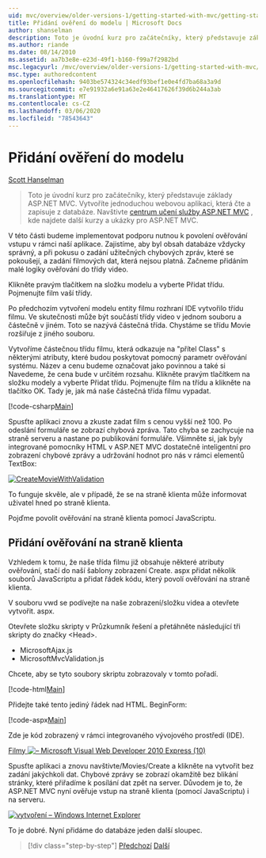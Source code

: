 ```yaml
---
uid: mvc/overview/older-versions-1/getting-started-with-mvc/getting-started-with-mvc-part7
title: Přidání ověření do modelu | Microsoft Docs
author: shanselman
description: Toto je úvodní kurz pro začátečníky, který představuje základy ASP.NET MVC. Vytvořte jednoduchou webovou aplikaci, která čte a zapisuje z databáze.
ms.author: riande
ms.date: 08/14/2010
ms.assetid: aa7b3e8e-e23d-49f1-b160-f99a7f2982bd
msc.legacyurl: /mvc/overview/older-versions-1/getting-started-with-mvc/getting-started-with-mvc-part7
msc.type: authoredcontent
ms.openlocfilehash: 9403be574324c34edf93bef1e0e4fd7ba68a3a9d
ms.sourcegitcommit: e7e91932a6e91a63e2e46417626f39d6b244a3ab
ms.translationtype: MT
ms.contentlocale: cs-CZ
ms.lasthandoff: 03/06/2020
ms.locfileid: "78543643"
---
```

# <a name="adding-validation-to-the-model"></a>Přidání ověření do modelu

[Scott Hanselman](https://github.com/shanselman)

> Toto je úvodní kurz pro začátečníky, který představuje základy ASP.NET MVC. Vytvoříte jednoduchou webovou aplikaci, která čte a zapisuje z databáze. Navštivte [centrum učení služby ASP.NET MVC](../../../index.md) , kde najdete další kurzy a ukázky pro ASP.NET MVC.

V této části budeme implementovat podporu nutnou k povolení ověřování vstupu v rámci naší aplikace. Zajistíme, aby byl obsah databáze vždycky správný, a při pokusu o zadání užitečných chybových zpráv, které se pokoušejí, a zadání filmových dat, která nejsou platná. Začneme přidáním malé logiky ověřování do třídy video.

Klikněte pravým tlačítkem na složku modelu a vyberte Přidat třídu. Pojmenujte film vaší třídy.

Po předchozím vytvoření modelu entity filmu rozhraní IDE vytvořilo třídu filmu. Ve skutečnosti může být součástí třídy video v jednom souboru a částečně v jiném. Toto se nazývá částečná třída. Chystáme se třídu Movie rozšiřuje z jiného souboru.

Vytvoříme částečnou třídu filmu, která odkazuje na "přítel Class" s některými atributy, které budou poskytovat pomocný parametr ověřování systému. Název a cenu budeme označovat jako povinnou a také si Navedeme, že cena bude v určitém rozsahu. Klikněte pravým tlačítkem na složku modely a vyberte Přidat třídu. Pojmenujte film na třídu a klikněte na tlačítko OK. Tady je, jak má naše částečná třída filmu vypadat.

[!code-csharp[Main](getting-started-with-mvc-part7/samples/sample1.cs)]

Spusťte aplikaci znovu a zkuste zadat film s cenou vyšší než 100. Po odeslání formuláře se zobrazí chybová zpráva. Tato chyba se zachycuje na straně serveru a nastane po publikování formuláře. Všimněte si, jak byly integrované pomocníky HTML v ASP.NET MVC dostatečně inteligentní pro zobrazení chybové zprávy a udržování hodnot pro nás v rámci elementů TextBox:

[![CreateMovieWithValidation](getting-started-with-mvc-part7/_static/image2.png)](getting-started-with-mvc-part7/_static/image1.png)

To funguje skvěle, ale v případě, že se na straně klienta může informovat uživatel hned po straně klienta.

Pojďme povolit ověřování na straně klienta pomocí JavaScriptu.

## <a name="adding-client-side-validation"></a>Přidání ověřování na straně klienta

Vzhledem k tomu, že naše třída filmu již obsahuje některé atributy ověřování, stačí do naší šablony zobrazení Create. aspx přidat několik souborů JavaScriptu a přidat řádek kódu, který povolí ověřování na straně klienta.

V souboru vwd se podívejte na naše zobrazení/složku videa a otevřete vytvořit. aspx.

Otevřete složku skripty v Průzkumník řešení a přetáhněte následující tři skripty do značky &lt;Head&gt;.

- MicrosoftAjax.js
- MicrosoftMvcValidation.js

Chcete, aby se tyto soubory skriptu zobrazovaly v tomto pořadí.

[!code-html[Main](getting-started-with-mvc-part7/samples/sample2.html)]

Přidejte také tento jediný řádek nad HTML. BeginForm:

[!code-aspx[Main](getting-started-with-mvc-part7/samples/sample3.aspx)]

Zde je kód zobrazený v rámci integrovaného vývojového prostředí (IDE).

[Filmy ![– Microsoft Visual Web Developer 2010 Express (10)](getting-started-with-mvc-part7/_static/image4.png)](getting-started-with-mvc-part7/_static/image3.png)

Spusťte aplikaci a znovu navštivte/Movies/Create a klikněte na vytvořit bez zadání jakýchkoli dat. Chybové zprávy se zobrazí okamžitě bez blikání stránky, které přiřadíme k posílání dat zpět na server. Důvodem je to, že ASP.NET MVC nyní ověřuje vstup na straně klienta (pomocí JavaScriptu) i na serveru.

[![vytvoření – Windows Internet Explorer](getting-started-with-mvc-part7/_static/image6.png)](getting-started-with-mvc-part7/_static/image5.png)

To je dobré. Nyní přidáme do databáze jeden další sloupec.

> [!div class="step-by-step"]
> [Předchozí](getting-started-with-mvc-part6.md)
> [Další](getting-started-with-mvc-part8.md)
